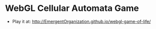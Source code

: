 # WebGL Cellular Automata Game

* Play it at: http://EmergentOrganization.github.io/webgl-game-of-life/

